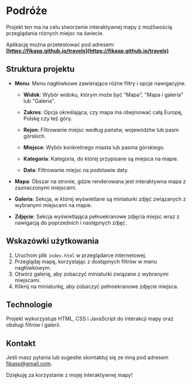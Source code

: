# Podróże

Projekt ten ma na celu stworzenie interaktywnej mapy z możliwością przeglądania różnych miejsc na świecie. 

Aplikację można przetestować pod adresem: **[https://fikasp.github.io/travels](https://fikasp.github.io/travels)**

## Struktura projektu

- **Menu**: Menu nagłówkowe zawierające różne filtry i opcje nawigacyjne.

  - **Widok**: Wybór widoku, którym może być "Mapa", "Mapa i galeria" lub "Galeria".
  
  - **Zakres**: Opcja określająca, czy mapa ma obejmować całą Europę, Polskę czy też góry.

  - **Rejon**: Filtrowanie miejsc według państw, województw lub pasm górskich.
  
  - **Miejsce**: Wybór konkretnego miasta lub pasma górskiego.
    
  - **Kategoria**: Kategoria, do której przypisane są miejsca na mapie.
  
  - **Data**: Filtrowanie miejsc na podstawie daty.

- **Mapa**: Obszar na stronie, gdzie renderowana jest interaktywna mapa z zaznaczonymi miejscami.

- **Galeria**: Sekcja, w której wyświetlane są miniaturki zdjęć związanych z wybranymi miejscami na mapie.

- **Zdjęcie**: Sekcja wyświetlająca pełnoekranowe zdjęcia miejsc wraz z nawigacją do poprzednich i następnych zdjęć.


## Wskazówki użytkowania

1. Uruchom plik `index.html` w przeglądarce internetowej.
2. Przeglądaj mapę, korzystając z dostępnych filtrów w menu nagłówkowym.
3. Otwórz galerię, aby zobaczyć miniaturki związane z wybranymi miejscami.
4. Kliknij na miniaturkę, aby zobaczyć pełnoekranowe zdjęcie miejsca.

## Technologie

Projekt wykorzystuje HTML, CSS i JavaScript do interakcji mapy oraz obsługi filtrów i galerii.

## Kontakt

Jeśli masz pytania lub sugestie skontaktuj się ze mną pod adresem [fikasp@gmail.com](mailto:fikasp@gmail.com).

Dziękuję za korzystanie z mojej interaktywnej mapy!
